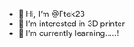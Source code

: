 - 👋 Hi, I’m @Ftek23
- 👀 I’m interested in 3D printer
- 🌱 I’m currently learning.....!

<!---
Ftek23/Ftek23 is a ✨ special ✨ repository because its `README.md` (this file) appears on your GitHub profile.
You can click the Preview link to take a look at your changes.
--->
